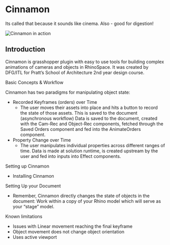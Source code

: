# Cinnamon

Its called that because it sounds like cinema. Also - good for digestion!

![Cinnamon in action](/Images/Cinnamon.gif)

## Introduction

Cinnamon is grasshopper plugin with easy to use tools for building complex animations of cameras and objects in RhinoSpace. It was created by DFG/ITL for Pratt’s School of Architecture 2nd year design course.

Basic Concepts & Workflow

Cinnamon has two paradigms for manipulating object state:

- Recorded Keyframes (orders) over Time
    - The user moves their assets into place and hits a button to record the state of those assets. This is saved to the document (asynchronous workflow) Data is saved to the document,  created with the Cam-Rec and Object-Rec components, fetched through the Saved Orders component and fed into the AnimateOrders component.
- Property Change over Time
    - The user manipulates individual properties across different ranges of time. Data is made at solution runtime, is created upstream by the user and fed into inputs into Effect components.

Setting up Cinnamon

- Installing Cinnamon

Setting Up your Document

- Remember, Cinnamon directly changes the state of objects in the document: Work within a copy of your Rhino model which will serve as your “stage” model.

Known limitations

- Issues with Linear movement reaching the final keyframe
- Object movement does not change object orientation
- Uses active viewport
